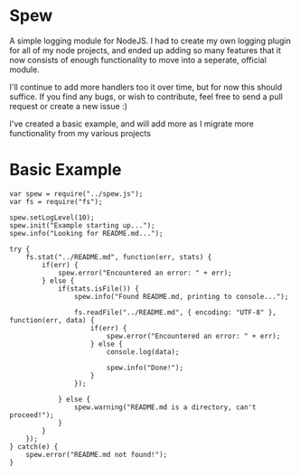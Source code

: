 Spew
====

A simple logging module for NodeJS. I had to create my own logging plugin for all of my node projects, and ended up adding so many features that it now consists of enough functionality to move into a seperate, official module.

I'll continue to add more handlers too it over time, but for now this should suffice. If you find any bugs, or wish to contribute, feel free to send a pull request or create a new issue :)

I've created a basic example, and will add more as I migrate more functionality from my various projects

Basic Example
=============

	var spew = require("../spew.js");
	var fs = require("fs");

	spew.setLogLevel(10);
	spew.init("Example starting up...");
	spew.info("Looking for README.md...");

	try {
		fs.stat("../README.md", function(err, stats) {
			if(err) {
				spew.error("Encountered an error: " + err);
			} else {
				if(stats.isFile()) {
					spew.info("Found README.md, printing to console...");

					fs.readFile("../README.md", { encoding: "UTF-8" }, function(err, data) {
						if(err) {
							spew.error("Encountered an error: " + err);
						} else {
							console.log(data);

							spew.info("Done!");
						}
					});

				} else {
					spew.warning("README.md is a directory, can't proceed!");
				}
			}
		});
	} catch(e) {
		spew.error("README.md not found!");
	}